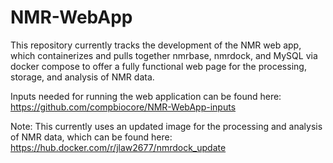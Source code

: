 # NMR-WebApp

This repository currently tracks the development of the NMR web app, which containerizes and pulls together nmrbase, nmrdock, and MySQL via docker compose to offer a fully functional web page for the processing, storage, and analysis of NMR data. 

Inputs needed for running the web application can be found here: https://github.com/compbiocore/NMR-WebApp-inputs

Note: This currently uses an updated image for the processing and analysis of NMR data, which can be found here: https://hub.docker.com/r/jlaw2677/nmrdock_update 
